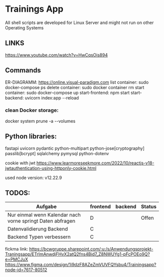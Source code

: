 # Trainings App

All shell scripts are developed for Linux Server and might not run on other Operating Systems

## LINKS

https://www.youtube.com/watch?v=HwCqsOis894

## Commands

ER-DIAGRAMM: https://online.visual-paradigm.com
list container: sudo docker-compose ps
delete container: sudo docker container rm <container-name>
start container: sudo docker-compose up
start-frontend: npm start
start-backend: uvicorn index:app --reload

### clean Docker storage:

docker system prune -a --volumes

## Python libraries:

fastapi
uvicorn
pydantic
python-multipart
python-jose[cryptography]
passlib[bcrypt]
sqlalchemy
pymysql
python-dotenv

cookie with jwt
https://www.learmoreseekmore.com/2022/10/reactjs-v18-jwtauthentication-using-httponly-cookie.html

used node version:
v12.22.9

## TODOS:

| Aufgabe                                                    | frontend | backend | Status |
| ---------------------------------------------------------- | -------- | ------- | ------ |
| Nur einmal wenn Kalendar nach vorne springt Daten abfragen | D        |         | Offen  |
| Datenvalidierung Backend                                   | C        |         |        |
| Backend Typen verbessern                                   | C        |         |        |

fickma link:
https://bcwgruppe.sharepoint.com/:u:/s/Anwendungsprojekt-Traningsapp/ETrlmAnwdjFHvX2atQ2fns4Bid7_Z8NWUYg1-pFcPOEo9Q?e=PMCJuX
https://www.figma.com/design/1i9dzF8AZeZmVUVFQYsbu4/Trainingsapp?node-id=7617-80512

